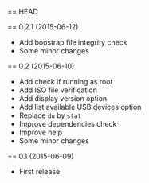 == HEAD

== 0.2.1 (2015-06-12)

* Add boostrap file integrity check
* Some minor changes

== 0.2 (2015-06-10)
 
* Add check if running as root
* Add ISO file verification
* Add display version option
* Add list available USB devices option
* Replace `du` by `stat`
* Improve dependencies check
* Improve help
* Some minor changes

== 0.1 (2015-06-09)

* First release